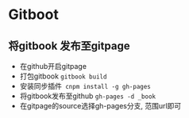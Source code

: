 # Gitboot 

## 将gitbook 发布至gitpage

* 在github开启gitpage 
* 打包gitbook `gitbook build`
* 安装同步插件` cnpm install -g gh-pages`
* 将gitbook发布至github `gh-pages -d _book`
* 在gitpage的source选择gh-pages分支, 范围url即可